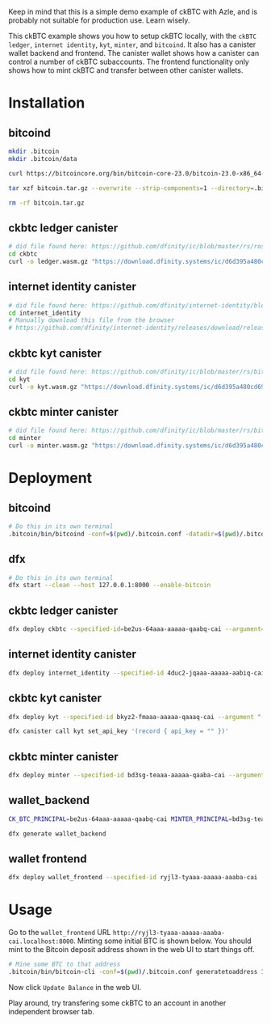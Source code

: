 Keep in mind that this is a simple demo example of ckBTC with Azle, and is probably not suitable for production use. Learn wisely.

This ckBTC example shows you how to setup ckBTC locally, with the `ckBTC ledger`, `internet identity`, `kyt`, `minter`, and `bitcoind`. It also has a canister wallet backend and frontend. The canister wallet shows how a canister can control a number of ckBTC subaccounts. The frontend functionality only shows how to mint ckBTC and transfer between other canister wallets.

# Installation

## bitcoind

```bash
mkdir .bitcoin
mkdir .bitcoin/data

curl https://bitcoincore.org/bin/bitcoin-core-23.0/bitcoin-23.0-x86_64-linux-gnu.tar.gz -o bitcoin.tar.gz

tar xzf bitcoin.tar.gz --overwrite --strip-components=1 --directory=.bitcoin/ bitcoin-23.0/bin/

rm -rf bitcoin.tar.gz
```

## ckbtc ledger canister

```bash
# did file found here: https://github.com/dfinity/ic/blob/master/rs/rosetta-api/icrc1/ledger/ledger.did
cd ckbtc
curl -o ledger.wasm.gz "https://download.dfinity.systems/ic/d6d395a480cd6986b4788f4aafffc5c03a07e46e/canisters/ic-icrc1-ledger.wasm.gz"
```

## internet identity canister

```bash
# did file found here: https://github.com/dfinity/internet-identity/blob/main/src/internet_identity/internet_identity.did
cd internet_identity
# Manually download this file from the browser
# https://github.com/dfinity/internet-identity/releases/download/release-2023-05-15/internet_identity_test.wasm.gz
```

## ckbtc kyt canister

```bash
# did file found here: https://github.com/dfinity/ic/blob/master/rs/bitcoin/ckbtc/kyt/kyt.did
cd kyt
curl -o kyt.wasm.gz "https://download.dfinity.systems/ic/d6d395a480cd6986b4788f4aafffc5c03a07e46e/canisters/ic-ckbtc-kyt.wasm.gz"
```

## ckbtc minter canister

```bash
# did file found here: https://github.com/dfinity/ic/blob/master/rs/bitcoin/ckbtc/minter/ckbtc_minter.did
cd minter
curl -o minter.wasm.gz "https://download.dfinity.systems/ic/d6d395a480cd6986b4788f4aafffc5c03a07e46e/canisters/ic-ckbtc-minter.wasm.gz"
```

# Deployment

## bitcoind

```bash
# Do this in its own terminal
.bitcoin/bin/bitcoind -conf=$(pwd)/.bitcoin.conf -datadir=$(pwd)/.bitcoin/data --port=18444
```

## dfx

```bash
# Do this in its own terminal
dfx start --clean --host 127.0.0.1:8000 --enable-bitcoin
```

## ckbtc ledger canister

```bash
dfx deploy ckbtc --specified-id=be2us-64aaa-aaaaa-qaabq-cai --argument='(variant { Init = record { minting_account = record { owner = principal "bd3sg-teaaa-aaaaa-qaaba-cai" }; transfer_fee = 0 : nat64; token_symbol = "ckBTC"; token_name = "ckBTC"; metadata = vec {}; initial_balances = vec {}; archive_options = record { num_blocks_to_archive = 0 : nat64; trigger_threshold = 0 : nat64; controller_id = principal "aaaaa-aa" } } })'
```

## internet identity canister

```bash
dfx deploy internet_identity --specified-id 4duc2-jqaaa-aaaaa-aabiq-cai --argument '(null)'
```

## ckbtc kyt canister

```bash
dfx deploy kyt --specified-id bkyz2-fmaaa-aaaaa-qaaaq-cai --argument "(variant { InitArg = record { minter_id = principal \"bd3sg-teaaa-aaaaa-qaaba-cai\"; maintainers = vec { principal \"$(dfx identity get-principal)\" }; mode = variant { AcceptAll } } })"

dfx canister call kyt set_api_key '(record { api_key = "" })'
```

## ckbtc minter canister

```bash
dfx deploy minter --specified-id bd3sg-teaaa-aaaaa-qaaba-cai --argument '(variant { Init = record {btc_network = variant { Regtest }; min_confirmations=opt 1; ledger_id = principal "be2us-64aaa-aaaaa-qaabq-cai"; kyt_principal = opt principal "bkyz2-fmaaa-aaaaa-qaaaq-cai"; ecdsa_key_name = "dfx_test_key";retrieve_btc_min_amount = 5_000; max_time_in_queue_nanos = 420_000_000_000; mode = variant {GeneralAvailability}} })'
```

## wallet_backend

```bash
CK_BTC_PRINCIPAL=be2us-64aaa-aaaaa-qaabq-cai MINTER_PRINCIPAL=bd3sg-teaaa-aaaaa-qaaba-cai dfx deploy wallet_backend --specified-id 7ugoi-yiaaa-aaaaa-aabaa-cai

dfx generate wallet_backend
```

## wallet frontend

```bash
dfx deploy wallet_frontend --specified-id ryjl3-tyaaa-aaaaa-aaaba-cai
```

# Usage

Go to the `wallet_frontend` URL `http://ryjl3-tyaaa-aaaaa-aaaba-cai.localhost:8000`. Minting some initial BTC is shown below. You should mint to the Bitcoin deposit address shown in the web UI to start things off.

```bash
# Mine some BTC to that address
.bitcoin/bin/bitcoin-cli -conf=$(pwd)/.bitcoin.conf generatetoaddress 1 <your-canister-btc-address>
```

Now click `Update Balance` in the web UI.

Play around, try transfering some ckBTC to an account in another independent browser tab.
